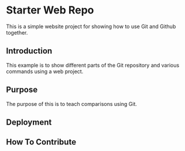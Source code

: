 # Starter Web Repo

This is a simple website project for showing how to use Git and Github together.

## Introduction

This example is to show different parts of the Git repository and various commands using a web project.

## Purpose

The purpose of this is to teach comparisons using Git.

## Deployment

## How To Contribute
